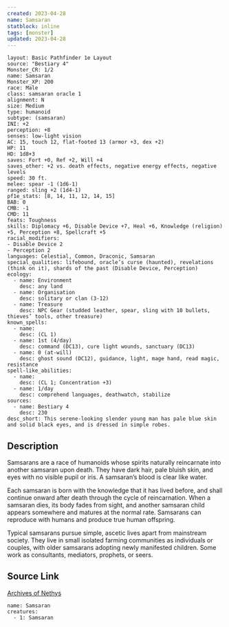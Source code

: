 ```yaml
---
created: 2023-04-28
name: Samsaran
statblock: inline
tags: [monster]
updated: 2023-04-28
---
```

```statblock
layout: Basic Pathfinder 1e Layout
source: "Bestiary 4"
Monster_CR: 1/2
name: Samsaran
Monster_XP: 200
race: Male
class: samsaran oracle 1
alignment: N
size: Medium
type: humanoid
subtype: (samsaran)
INI: +2
perception: +8
senses: low-light vision
AC: 15, touch 12, flat-footed 13 (armor +3, dex +2)
HP: 11
HD: 1d8+3
saves: Fort +0, Ref +2, Will +4
saves_other: +2 vs. death effects, negative energy effects, negative levels
speed: 30 ft.
melee: spear -1 (1d6-1)
ranged: sling +2 (1d4-1)
pf1e_stats: [8, 14, 11, 12, 14, 15]
BAB: 0
CMB: -1
CMD: 11
feats: Toughness
skills: Diplomacy +6, Disable Device +7, Heal +6, Knowledge (religion) +5, Perception +8, Spellcraft +5
racial_modifiers:
- Disable Device 2
- Perception 2
languages: Celestial, Common, Draconic, Samsaran
special_qualities: lifebound, oracle’s curse (haunted), revelations (think on it), shards of the past (Disable Device, Perception)
ecology:
  - name: Environment
    desc: any land
  - name: Organisation
    desc: solitary or clan (3-12)
  - name: Treasure
    desc: NPC Gear (studded leather, spear, sling with 10 bullets, thieves’ tools, other treasure)
known_spells:
  - name:
    desc: (CL 1)
  - name: 1st (4/day)
    desc: command (DC13), cure light wounds, sanctuary (DC13)
  - name: 0 (at-will)
    desc: ghost sound (DC12), guidance, light, mage hand, read magic, resistance
spell-like_abilities:
  - name:
    desc: (CL 1; Concentration +3)
  - name: 1/day
    desc: comprehend languages, deathwatch, stabilize
sources:
  - name: Bestiary 4
    desc: 230
desc_short: This serene-looking slender young man has pale blue skin and solid black eyes, and is dressed in simple robes.
```
## Description
Samsarans are a race of humanoids whose spirits naturally reincarnate into another samsaran upon death. They have dark hair, pale bluish skin, and eyes with no visible pupil or iris. A samsaran’s blood is clear like water.

Each samsaran is born with the knowledge that it has lived before, and shall continue onward after death through the cycle of reincarnation. When a samsaran dies, its body fades from sight, and another samsaran child appears somewhere and matures at the normal rate. Samsarans can reproduce with humans and produce true human offspring.

Typical samsarans pursue simple, ascetic lives apart from mainstream society. They live in small isolated farming communities as individuals or couples, with older samsarans adopting newly manifested children. Some work as consultants, mediators, prophets, or seers.
## Source Link
[Archives of Nethys](https://aonprd.com/MonsterDisplay.aspx?ItemName=Samsaran)
```encounter-table
name: Samsaran
creatures:
  - 1: Samsaran
```
